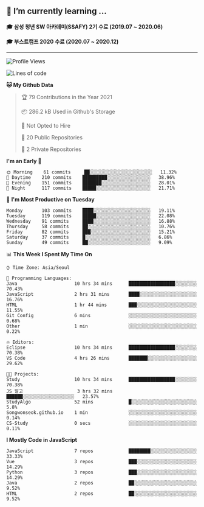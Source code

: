 ## 🌱 I’m currently learning ...

**🎓 삼성 청년 SW 아카데미(SSAFY) 2기 수료 (2019.07 ~ 2020.06)**

**🎓 부스트캠프 2020 수료 (2020.07 ~ 2020.12)**
 
-----

<!--START_SECTION:waka-->
![Profile Views](http://img.shields.io/badge/Profile%20Views-8-blue)

![Lines of code](https://img.shields.io/badge/From%20Hello%20World%20I%27ve%20Written-2.9%20million%20lines%20of%20code-blue)

**🐱 My Github Data** 

> 🏆 79 Contributions in the Year 2021
 > 
> 📦 286.2 kB Used in Github's Storage 
 > 
> 🚫 Not Opted to Hire
 > 
> 📜 20 Public Repositories 
 > 
> 🔑 2 Private Repositories  
 > 
**I'm an Early 🐤** 

```text
🌞 Morning    61 commits     ██░░░░░░░░░░░░░░░░░░░░░░░   11.32% 
🌆 Daytime    210 commits    █████████░░░░░░░░░░░░░░░░   38.96% 
🌃 Evening    151 commits    ███████░░░░░░░░░░░░░░░░░░   28.01% 
🌙 Night      117 commits    █████░░░░░░░░░░░░░░░░░░░░   21.71%

```
📅 **I'm Most Productive on Tuesday** 

```text
Monday       103 commits    ████░░░░░░░░░░░░░░░░░░░░░   19.11% 
Tuesday      119 commits    █████░░░░░░░░░░░░░░░░░░░░   22.08% 
Wednesday    91 commits     ████░░░░░░░░░░░░░░░░░░░░░   16.88% 
Thursday     58 commits     ██░░░░░░░░░░░░░░░░░░░░░░░   10.76% 
Friday       82 commits     ███░░░░░░░░░░░░░░░░░░░░░░   15.21% 
Saturday     37 commits     █░░░░░░░░░░░░░░░░░░░░░░░░   6.86% 
Sunday       49 commits     ██░░░░░░░░░░░░░░░░░░░░░░░   9.09%

```


📊 **This Week I Spent My Time On** 

```text
⌚︎ Time Zone: Asia/Seoul

💬 Programming Languages: 
Java                     10 hrs 34 mins      █████████████████░░░░░░░░   70.43% 
JavaScript               2 hrs 31 mins       ████░░░░░░░░░░░░░░░░░░░░░   16.76% 
HTML                     1 hr 44 mins        ███░░░░░░░░░░░░░░░░░░░░░░   11.55% 
Git Config               6 mins              ░░░░░░░░░░░░░░░░░░░░░░░░░   0.68% 
Other                    1 min               ░░░░░░░░░░░░░░░░░░░░░░░░░   0.22%

🔥 Editors: 
Eclipse                  10 hrs 34 mins      █████████████████░░░░░░░░   70.38% 
VS Code                  4 hrs 26 mins       ███████░░░░░░░░░░░░░░░░░░   29.62%

🐱‍💻 Projects: 
Study                    10 hrs 34 mins      █████████████████░░░░░░░░   70.38% 
JS 알고                    3 hrs 32 mins       ██████░░░░░░░░░░░░░░░░░░░   23.57% 
StudyAlgo                52 mins             █░░░░░░░░░░░░░░░░░░░░░░░░   5.8% 
Songwonseok.github.io    1 min               ░░░░░░░░░░░░░░░░░░░░░░░░░   0.14% 
CS-Study                 0 secs              ░░░░░░░░░░░░░░░░░░░░░░░░░   0.11%

```

**I Mostly Code in JavaScript** 

```text
JavaScript               7 repos             ████████░░░░░░░░░░░░░░░░░   33.33% 
Vue                      3 repos             ███░░░░░░░░░░░░░░░░░░░░░░   14.29% 
Python                   3 repos             ███░░░░░░░░░░░░░░░░░░░░░░   14.29% 
Java                     2 repos             ██░░░░░░░░░░░░░░░░░░░░░░░   9.52% 
HTML                     2 repos             ██░░░░░░░░░░░░░░░░░░░░░░░   9.52%

```



<!--END_SECTION:waka-->
